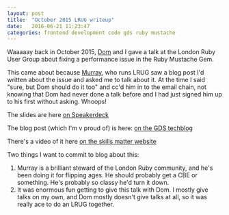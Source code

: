 ```yaml
---
layout: post
title:  "October 2015 LRUG writeup"
date:   2016-06-21 11:23:47
categories: frontend development code gds ruby mustache
---
```

Waaaaay back in October 2015, [Dom](https://twitter.com/evilstreak) and I gave a talk at the London Ruby User Group about fixing a performance issue in the Ruby Mustache Gem.

This came about because [Murray](https://twitter.com/hlame), who runs LRUG saw a blog post I'd written about the issue and asked me to talk about it. At the time I said "sure, but Dom should do it too" and cc'd him in to the email chain, not knowing that Dom had never done a talk before and I had just signed him up to his first without asking. Whoops!

The slides are here [on Speakerdeck](https://speakerdeck.com/evilstreak/fixing-a-performance-issue-with-the-mustache-gem)

The blog post (which I'm v proud of) is here: [on the GDS techblog](https://gdstechnology.blog.gov.uk/2015/06/09/major-performance-issue-with-mustache-and-partials/)

There's a video of it here [on the skills matter website](https://skillsmatter.com/skillscasts/6598-debugging-and-fixing-performance-issues-with-the-mustache-gem-and-partials)

Two things I want to commit to blog about this:

1. Murray is a brilliant steward of the London Ruby community, and he's been doing it for flipping ages. He should probably get a CBE or something. He's probably so classy he'd turn it down.
2. It was enormous fun getting to give this talk with Dom. I mostly give talks on my own, and Dom mostly doesn't give talks at all, so it was really ace to do an LRUG together.
